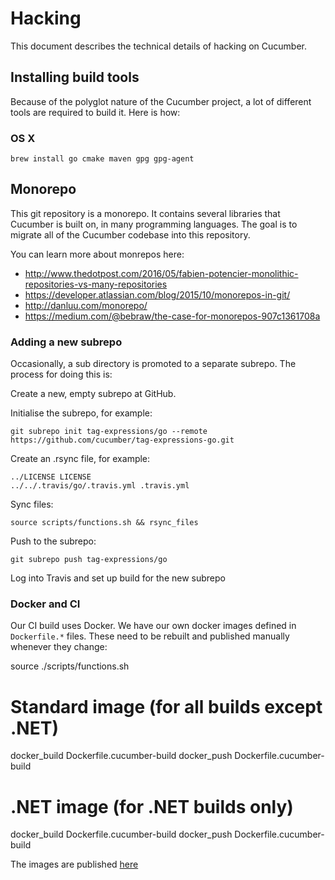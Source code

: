 # Hacking

This document describes the technical details of hacking on Cucumber.

## Installing build tools

Because of the polyglot nature of the Cucumber project, a lot of different tools
are required to build it. Here is how:

### OS X

    brew install go cmake maven gpg gpg-agent

## Monorepo

This git repository is a monorepo. It contains several libraries that Cucumber
is built on, in many programming languages. The goal is to migrate all of the
Cucumber codebase into this repository.

You can learn more about monrepos here:
* http://www.thedotpost.com/2016/05/fabien-potencier-monolithic-repositories-vs-many-repositories
* https://developer.atlassian.com/blog/2015/10/monorepos-in-git/
* http://danluu.com/monorepo/
* https://medium.com/@bebraw/the-case-for-monorepos-907c1361708a

### Adding a new subrepo

Occasionally, a sub directory is promoted to a separate subrepo. The process for doing this is:

Create a new, empty subrepo at GitHub.
    
Initialise the subrepo, for example:

    git subrepo init tag-expressions/go --remote https://github.com/cucumber/tag-expressions-go.git

Create an .rsync file, for example:

    ../LICENSE LICENSE
    ../../.travis/go/.travis.yml .travis.yml

Sync files:

    source scripts/functions.sh && rsync_files

Push to the subrepo:

    git subrepo push tag-expressions/go

Log into Travis and set up build for the new subrepo

### Docker and CI

Our CI build uses Docker. We have our own docker images defined in `Dockerfile.*`
files. These need to be rebuilt and published manually whenever they change:

   source ./scripts/functions.sh
   # Standard image (for all builds except .NET)
   docker_build Dockerfile.cucumber-build
   docker_push Dockerfile.cucumber-build
   # .NET image (for .NET builds only)
   docker_build Dockerfile.cucumber-build
   docker_push Dockerfile.cucumber-build

The images are published [here](https://hub.docker.com/r/cucumber/)
